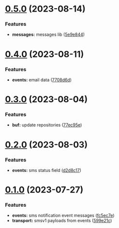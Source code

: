 # [0.5.0](https://gitlab.com/sanctumlabs/libraries/messageschema/compare/0.4.0...0.5.0) (2023-08-14)


### Features

* **messages:** messages lib ([5e9e844](https://gitlab.com/sanctumlabs/libraries/messageschema/commit/5e9e8444f88490169476432779ce9f31db31ff44))

# [0.4.0](https://gitlab.com/sanctumlabs/libraries/messageschema/compare/0.3.0...0.4.0) (2023-08-11)


### Features

* **events:** email data ([7708d6d](https://gitlab.com/sanctumlabs/libraries/messageschema/commit/7708d6d3f61437131b825d06f374e18f93bbd306))

# [0.3.0](https://gitlab.com/sanctumlabs/libraries/messageschema/compare/0.2.0...0.3.0) (2023-08-04)


### Features

* **buf:** update repositories ([77ec95e](https://gitlab.com/sanctumlabs/libraries/messageschema/commit/77ec95e1479802cd351c0cdf79337ed883635536))

# [0.2.0](https://gitlab.com/sanctumlabs/libraries/messageschema/compare/0.1.0...0.2.0) (2023-08-03)


### Features

* **events:** sms status field ([d2d8c17](https://gitlab.com/sanctumlabs/libraries/messageschema/commit/d2d8c170fbbd1d9c710aacaf6cbc0b352d44cbc9))

# [0.1.0](https://gitlab.com/sanctumlabs/libraries/messageschema/compare/0.0.3...0.1.0) (2023-07-27)


### Features

* **events:** sms notification event messages ([fc5ec7e](https://gitlab.com/sanctumlabs/libraries/messageschema/commit/fc5ec7e6bf5dacb6351d60af7216acdaf37fb902))
* **transport:** smsv1 payloads from events ([599e21c](https://gitlab.com/sanctumlabs/libraries/messageschema/commit/599e21c839f2ce1e5e3e0ca975289469ced06323))
